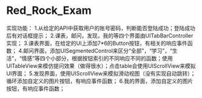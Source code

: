 # Red_Rock_Exam
实现功能：
1.从给定的API中获取用户的账号密码，判断能否登陆成功；登陆成功后有对话框提示；
2.课表，邮问，发现，我的等四个界面由UITabBarController实现；
3.课表界面，在给定的UI上添加7*6的Button按钮，有相关的响应事件函数；
4.邮问界面，添加UISegmentedControl来区分“全部”，“学习”，“生活”，“情感”等四个小部分，根据按钮索引的不同响应不同的函数；使用UITableView来模仿提问效果（做得很水）；点击table会使用UIScrollView来模拟UI界面；
5.发现界面，使用UIScrollView来模拟滑动视图（没有实现自动跳转）；循环添加自定义的图片按钮，有响应事件函数；
6.我的界面，添加自定义的图片按钮，有响应事件函数；

